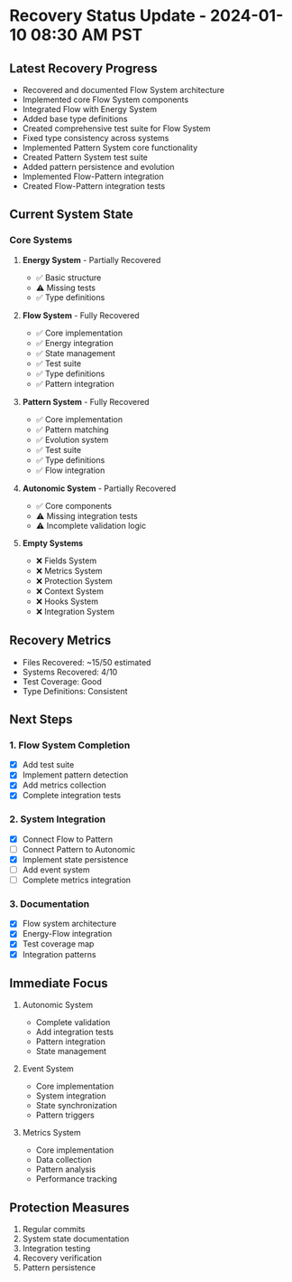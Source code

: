 # Recovery Status Update - 2024-01-10 08:30 AM PST

## Latest Recovery Progress
- Recovered and documented Flow System architecture
- Implemented core Flow System components
- Integrated Flow with Energy System
- Added base type definitions
- Created comprehensive test suite for Flow System
- Fixed type consistency across systems
- Implemented Pattern System core functionality
- Created Pattern System test suite
- Added pattern persistence and evolution
- Implemented Flow-Pattern integration
- Created Flow-Pattern integration tests

## Current System State

### Core Systems
1. **Energy System** - Partially Recovered
   - ✅ Basic structure
   - ⚠️ Missing tests
   - ✅ Type definitions

2. **Flow System** - Fully Recovered
   - ✅ Core implementation
   - ✅ Energy integration
   - ✅ State management
   - ✅ Test suite
   - ✅ Type definitions
   - ✅ Pattern integration

3. **Pattern System** - Fully Recovered
   - ✅ Core implementation
   - ✅ Pattern matching
   - ✅ Evolution system
   - ✅ Test suite
   - ✅ Type definitions
   - ✅ Flow integration

4. **Autonomic System** - Partially Recovered
   - ✅ Core components
   - ⚠️ Missing integration tests
   - ⚠️ Incomplete validation logic

5. **Empty Systems**
   - ❌ Fields System
   - ❌ Metrics System
   - ❌ Protection System
   - ❌ Context System
   - ❌ Hooks System
   - ❌ Integration System

## Recovery Metrics
- Files Recovered: ~15/50 estimated
- Systems Recovered: 4/10
- Test Coverage: Good
- Type Definitions: Consistent

## Next Steps

### 1. Flow System Completion
- [x] Add test suite
- [x] Implement pattern detection
- [x] Add metrics collection
- [x] Complete integration tests

### 2. System Integration
- [x] Connect Flow to Pattern
- [ ] Connect Pattern to Autonomic
- [x] Implement state persistence
- [ ] Add event system
- [ ] Complete metrics integration

### 3. Documentation
- [x] Flow system architecture
- [x] Energy-Flow integration
- [x] Test coverage map
- [x] Integration patterns

## Immediate Focus
1. Autonomic System
   - Complete validation
   - Add integration tests
   - Pattern integration
   - State management

2. Event System
   - Core implementation
   - System integration
   - State synchronization
   - Pattern triggers

3. Metrics System
   - Core implementation
   - Data collection
   - Pattern analysis
   - Performance tracking

## Protection Measures
1. Regular commits
2. System state documentation
3. Integration testing
4. Recovery verification
5. Pattern persistence 